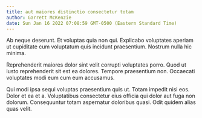 ```yaml
---
title: aut maiores distinctio consectetur totam
author: Garrett McKenzie
date: Sun Jan 16 2022 07:08:59 GMT-0500 (Eastern Standard Time)
---
```

Ab neque deserunt. Et voluptas quia non qui. Explicabo voluptates aperiam ut cupiditate cum voluptatum quis incidunt praesentium. Nostrum nulla hic minima.

 Reprehenderit maiores dolor sint velit corrupti voluptates porro. Quod ut iusto reprehenderit sit est ea dolores. Tempore praesentium non. Occaecati voluptates modi eum cum eum accusamus.

 Qui modi ipsa sequi voluptas praesentium quis ut. Totam impedit nisi eos. Dolor et ea et a. Voluptatibus consectetur eius officia qui dolor aut fuga non dolorum. Consequuntur totam aspernatur doloribus quasi. Odit quidem alias quas velit.